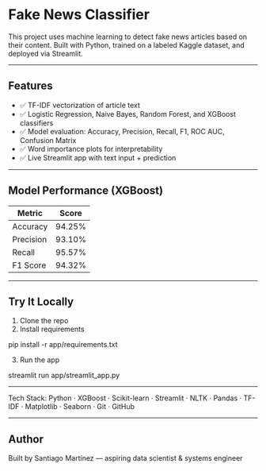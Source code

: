 # Fake News Classifier

This project uses machine learning to detect fake news articles based on their content. Built with Python, trained on a labeled Kaggle dataset, and deployed via Streamlit.

---

## Features

- ✅ TF-IDF vectorization of article text
- ✅ Logistic Regression, Naive Bayes, Random Forest, and XGBoost classifiers
- ✅ Model evaluation: Accuracy, Precision, Recall, F1, ROC AUC, Confusion Matrix
- ✅ Word importance plots for interpretability
- ✅ Live Streamlit app with text input + prediction

---

## Model Performance (XGBoost)

| Metric     | Score     |
|------------|-----------|
| Accuracy   | 94.25%    |
| Precision  | 93.10%    |
| Recall     | 95.57%    |
| F1 Score   | 94.32%    |


---

## Try It Locally

1. Clone the repo  
2. Install requirements  

pip install -r app/requirements.txt

3. Run the app  

streamlit run app/streamlit_app.py

---

Tech Stack: Python · XGBoost · Scikit-learn · Streamlit · NLTK · Pandas · TF-IDF · Matplotlib · Seaborn · Git · GitHub

---

## Author

Built by Santiago Martínez — aspiring data scientist & systems engineer
